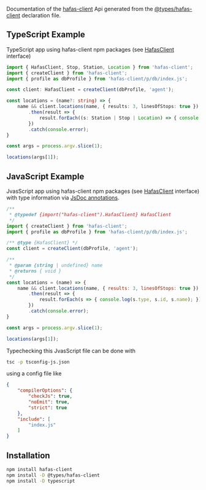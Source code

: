 Documentation of the [hafas-client](https://www.npmjs.com/package/hafas-client) Api generated from the [@types/hafas-client](https://www.npmjs.com/package/@types/hafas-client) declaration file.

## TypeScript Example

TypeScript app using hafas-client npm packages (see [HafasClient](./interfaces/HafasClient.html) interface)

```ts
import { HafasClient, Stop, Station, Location } from 'hafas-client';
import { createClient } from 'hafas-client';
import { profile as dbProfile } from 'hafas-client/p/db/index.js';

const client: HafasClient = createClient(dbProfile, 'agent');

const locations = (name?: string) => {
    name && client.locations(name, { results: 3, linesOfStops: true })
        .then(result => {
            result.forEach((s: Station | Stop | Location) => { console.log(s.type, s.id, s.name); });
        })
        .catch(console.error);
}

const args = process.argv.slice(1);

locations(args[1]);
```

## JavaScript Example

JvasScript app using hafas-client npm packages (see [HafasClient](./interfaces/HafasClient.html) interface)
with type information via [JsDoc annotations](https://www.typescriptlang.org/docs/handbook/jsdoc-supported-types.html).

```js
/**
 * @typedef {import("hafas-client").HafasClient} HafasClient
 */
import { createClient } from 'hafas-client';
import { profile as dbProfile } from 'hafas-client/p/db/index.js';

/** @type {HafasClient} */
const client = createClient(dbProfile, 'agent');

/**
 * @param {string | undefined} name
 * @returns { void }
 */
const locations = (name) => {
    name && client.locations(name, { results: 3, linesOfStops: true })
        .then(result => {
            result.forEach(s => { console.log(s.type, s.id, s.name); });
        })
        .catch(console.error);
}

const args = process.argv.slice(1);

locations(args[1]);
```

Typechecking this JvasScript file can be done with

```sh
tsc -p tsconfig-js.json
```

using a config file like 

```json
{
    "compilerOptions": {
        "checkJs": true,
        "noEmit": true,
        "strict": true
    },
    "include": [
        "index.js"
    ]
}
```

## Installation

```sh
npm install hafas-client
npm install -D @types/hafas-client
npm install -D typescript
```
